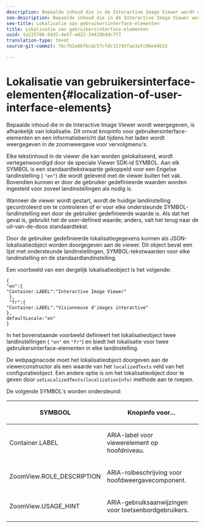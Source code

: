 ```yaml
---
description: Bepaalde inhoud die in de Interactive Image Viewer wordt weergegeven, is afhankelijk van lokalisatie. Dit omvat knopinfo voor gebruikersinterface-elementen en een informatiebericht dat tijdens het laden wordt weergegeven in de zoomweergave voor vervolgmenu's.
seo-description: Bepaalde inhoud die in de Interactive Image Viewer wordt weergegeven, is afhankelijk van lokalisatie. Dit omvat knopinfo voor gebruikersinterface-elementen en een informatiebericht dat tijdens het laden wordt weergegeven in de zoomweergave voor vervolgmenu's.
seo-title: Lokalisatie van gebruikersinterface-elementen
title: Lokalisatie van gebruikersinterface-elementen
uuid: 1a22570b-8435-4e57-a022-34428bddc7f7
translation-type: tm+mt
source-git-commit: 7bc7b3a86fbcdc57cfdc31745fae3afc06e44b15

---
```



# Lokalisatie van gebruikersinterface-elementen{#localization-of-user-interface-elements}

Bepaalde inhoud die in de Interactive Image Viewer wordt weergegeven, is afhankelijk van lokalisatie. Dit omvat knopinfo voor gebruikersinterface-elementen en een informatiebericht dat tijdens het laden wordt weergegeven in de zoomweergave voor vervolgmenu&#39;s.

Elke tekstinhoud in de viewer die kan worden gelokaliseerd, wordt vertegenwoordigd door de speciale Viewer SDK-id SYMBOL. Aan elk SYMBOL is een standaardtekstwaarde gekoppeld voor een Engelse landinstelling ( `"en"`) die wordt geleverd met de viewer buiten het vak. Bovendien kunnen er door de gebruiker gedefinieerde waarden worden ingesteld voor zoveel landinstellingen als nodig is.

Wanneer de viewer wordt gestart, wordt de huidige landinstelling gecontroleerd om te controleren of er voor elke ondersteunde SYMBOL-landinstelling een door de gebruiker gedefinieerde waarde is. Als dat het geval is, gebruikt het de user-defined waarde; anders, valt het terug naar de uit-van-de-doos standaardtekst.

Door de gebruiker gedefinieerde lokalisatiegegevens kunnen als JSON-lokalisatieobject worden doorgegeven aan de viewer. Dit object bevat een lijst met ondersteunde landinstellingen, SYMBOL-tekstwaarden voor elke landinstelling en de standaardlandinstelling.

Een voorbeeld van een dergelijk lokalisatieobject is het volgende:

```
{ 
"en":{ 
"Container.LABEL":"Interactive Image Viewer" 
 }, 
 "fr":{ 
"Container.LABEL":"Visionneuse d'images interactive" 
}, 
defaultLocale:"en" 
}
```

In het bovenstaande voorbeeld definieert het lokalisatieobject twee landinstellingen ( `"en"` en `"fr"`) en biedt het lokalisatie voor twee gebruikersinterface-elementen in elke landinstelling.

De webpaginacode moet het lokalisatieobject doorgeven aan de viewerconstructor als een waarde van het `localizedTexts` veld van het configuratieobject. Een andere optie is om het lokalisatieobject door te geven door `setLocalizedTexts(localizationInfo)` methode aan te roepen.

De volgende SYMBOL&#39;s worden ondersteund:

<table id="table_58C40353B7244335872350C98DF2CFB3"> 
 <thead> 
  <tr> 
   <th colname="col1" class="entry"> <p>SYMBOOL </p> </th> 
   <th colname="col2" class="entry"> <p>Knopinfo voor... </p> </th> 
  </tr> 
 </thead>
 <tbody> 
  <tr> 
   <td colname="col1"> <p> <span class="codeph"> Container.LABEL </span> </p> </td> 
   <td colname="col2"> <p>ARIA-label voor viewerelement op hoofdniveau. </p> </td> 
  </tr> 
  <tr> 
   <td colname="col1"> <p> <span class="codeph"> ZoomView.ROLE_DESCRIPTION </span> </p> </td> 
   <td colname="col2"> <p>ARIA-rolbeschrijving voor hoofdweergavecomponent. </p> </td> 
  </tr> 
  <tr> 
   <td colname="col1"> <p> <span class="codeph"> ZoomView.USAGE_HINT </span> </p> </td> 
   <td colname="col2"> <p>ARIA-gebruiksaanwijzingen voor toetsenbordgebruikers. </p> </td> 
  </tr> 
 </tbody> 
</table>

